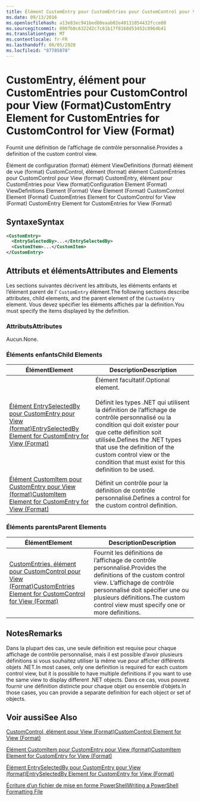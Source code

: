 ```yaml
---
title: Élément CustomEntry pour CustomEntries pour CustomControl pour View (format) | Microsoft Docs
ms.date: 09/13/2016
ms.openlocfilehash: a13e83ec941bed80eaab02e40131054432fcce00
ms.sourcegitcommit: 0907b8c6322d2c7c61b17f8168d53452c8964b41
ms.translationtype: MT
ms.contentlocale: fr-FR
ms.lasthandoff: 08/05/2020
ms.locfileid: "87785878"
---
```

# <a name="customentry-element-for-customentries-for-customcontrol-for-view-format"></a><span data-ttu-id="6e333-102">CustomEntry, élément pour CustomEntries pour CustomControl pour View (Format)</span><span class="sxs-lookup"><span data-stu-id="6e333-102">CustomEntry Element for CustomEntries for CustomControl for View (Format)</span></span>

<span data-ttu-id="6e333-103">Fournit une définition de l’affichage de contrôle personnalisé.</span><span class="sxs-lookup"><span data-stu-id="6e333-103">Provides a definition of the custom control view.</span></span>

<span data-ttu-id="6e333-104">Élément de configuration (format) élément ViewDefinitions (format) élément de vue (format) CustomControl, élément (format) élément CustomEntries pour CustomControl pour View (format) CustomEntry, élément pour CustomEntries pour View (format)</span><span class="sxs-lookup"><span data-stu-id="6e333-104">Configuration Element (Format) ViewDefinitions Element (Format) View Element (Format) CustomControl Element (Format) CustomEntries Element for CustomControl for View (Format) CustomEntry Element for CustomEntries for View (Format)</span></span>

## <a name="syntax"></a><span data-ttu-id="6e333-105">Syntaxe</span><span class="sxs-lookup"><span data-stu-id="6e333-105">Syntax</span></span>

```xml
<CustomEntry>
  <EntrySelectedBy>...</EntrySelectedBy>
  <CustomItem>...</CustomItem>
</CustomEntry>
```

## <a name="attributes-and-elements"></a><span data-ttu-id="6e333-106">Attributs et éléments</span><span class="sxs-lookup"><span data-stu-id="6e333-106">Attributes and Elements</span></span>

<span data-ttu-id="6e333-107">Les sections suivantes décrivent les attributs, les éléments enfants et l’élément parent de l' `CustomEntry` élément.</span><span class="sxs-lookup"><span data-stu-id="6e333-107">The following sections describe attributes, child elements, and the parent element of the `CustomEntry` element.</span></span> <span data-ttu-id="6e333-108">Vous devez spécifier les éléments affichés par la définition.</span><span class="sxs-lookup"><span data-stu-id="6e333-108">You must specify the items displayed by the definition.</span></span>

### <a name="attributes"></a><span data-ttu-id="6e333-109">Attributs</span><span class="sxs-lookup"><span data-stu-id="6e333-109">Attributes</span></span>

<span data-ttu-id="6e333-110">Aucun.</span><span class="sxs-lookup"><span data-stu-id="6e333-110">None.</span></span>

### <a name="child-elements"></a><span data-ttu-id="6e333-111">Éléments enfants</span><span class="sxs-lookup"><span data-stu-id="6e333-111">Child Elements</span></span>

|<span data-ttu-id="6e333-112">Élément</span><span class="sxs-lookup"><span data-stu-id="6e333-112">Element</span></span>|<span data-ttu-id="6e333-113">Description</span><span class="sxs-lookup"><span data-stu-id="6e333-113">Description</span></span>|
|-------------|-----------------|
|[<span data-ttu-id="6e333-114">Élément EntrySelectedBy pour CustomEntry pour View (format)</span><span class="sxs-lookup"><span data-stu-id="6e333-114">EntrySelectedBy Element for CustomEntry for View (Format)</span></span>](./entryselectedby-element-for-customentry-for-customcontrol-for-view-format.md)|<span data-ttu-id="6e333-115">Élément facultatif.</span><span class="sxs-lookup"><span data-stu-id="6e333-115">Optional element.</span></span><br /><br /> <span data-ttu-id="6e333-116">Définit les types .NET qui utilisent la définition de l’affichage de contrôle personnalisé ou la condition qui doit exister pour que cette définition soit utilisée.</span><span class="sxs-lookup"><span data-stu-id="6e333-116">Defines the .NET types that use the definition of the custom control view or the condition that must exist for this definition to be used.</span></span>|
|[<span data-ttu-id="6e333-117">Élément CustomItem pour CustomEntry pour View (format)</span><span class="sxs-lookup"><span data-stu-id="6e333-117">CustomItem Element for CustomEntry for View (Format)</span></span>](./customitem-element-for-customentry-for-customcontrol-for-view-format.md)|<span data-ttu-id="6e333-118">Définit un contrôle pour la définition de contrôle personnalisé.</span><span class="sxs-lookup"><span data-stu-id="6e333-118">Defines a control for the custom control definition.</span></span>|

### <a name="parent-elements"></a><span data-ttu-id="6e333-119">Éléments parents</span><span class="sxs-lookup"><span data-stu-id="6e333-119">Parent Elements</span></span>

|<span data-ttu-id="6e333-120">Élément</span><span class="sxs-lookup"><span data-stu-id="6e333-120">Element</span></span>|<span data-ttu-id="6e333-121">Description</span><span class="sxs-lookup"><span data-stu-id="6e333-121">Description</span></span>|
|-------------|-----------------|
|[<span data-ttu-id="6e333-122">CustomEntries, élément pour CustomControl pour View (Format)</span><span class="sxs-lookup"><span data-stu-id="6e333-122">CustomEntries Element for CustomControl for View (Format)</span></span>](./customentries-element-for-customcontrol-for-view-format.md)|<span data-ttu-id="6e333-123">Fournit les définitions de l’affichage de contrôle personnalisé.</span><span class="sxs-lookup"><span data-stu-id="6e333-123">Provides the definitions of the custom control view.</span></span> <span data-ttu-id="6e333-124">L’affichage de contrôle personnalisé doit spécifier une ou plusieurs définitions.</span><span class="sxs-lookup"><span data-stu-id="6e333-124">The custom control view must specify one or more definitions.</span></span>|

## <a name="remarks"></a><span data-ttu-id="6e333-125">Notes</span><span class="sxs-lookup"><span data-stu-id="6e333-125">Remarks</span></span>

<span data-ttu-id="6e333-126">Dans la plupart des cas, une seule définition est requise pour chaque affichage de contrôle personnalisé, mais il est possible d’avoir plusieurs définitions si vous souhaitez utiliser la même vue pour afficher différents objets .NET.</span><span class="sxs-lookup"><span data-stu-id="6e333-126">In most cases, only one definition is required for each custom control view, but it is possible to have multiple definitions if you want to use the same view to display different .NET objects.</span></span> <span data-ttu-id="6e333-127">Dans ce cas, vous pouvez fournir une définition distincte pour chaque objet ou ensemble d’objets.</span><span class="sxs-lookup"><span data-stu-id="6e333-127">In those cases, you can provide a separate definition for each object or set of objects.</span></span>

## <a name="see-also"></a><span data-ttu-id="6e333-128">Voir aussi</span><span class="sxs-lookup"><span data-stu-id="6e333-128">See Also</span></span>

[<span data-ttu-id="6e333-129">CustomControl, élément pour View (Format)</span><span class="sxs-lookup"><span data-stu-id="6e333-129">CustomControl Element for View (Format)</span></span>](./customcontrol-element-for-view-format.md)

[<span data-ttu-id="6e333-130">Élément CustomItem pour CustomEntry pour View (format)</span><span class="sxs-lookup"><span data-stu-id="6e333-130">CustomItem Element for CustomEntry for View (Format)</span></span>](./customitem-element-for-customentry-for-customcontrol-for-view-format.md)

[<span data-ttu-id="6e333-131">Élément EntrySelectedBy pour CustomEntry pour View (format)</span><span class="sxs-lookup"><span data-stu-id="6e333-131">EntrySelectedBy Element for CustomEntry for View (Format)</span></span>](./entryselectedby-element-for-customentry-for-customcontrol-for-view-format.md)

[<span data-ttu-id="6e333-132">Écriture d’un fichier de mise en forme PowerShell</span><span class="sxs-lookup"><span data-stu-id="6e333-132">Writing a PowerShell Formatting File</span></span>](./writing-a-powershell-formatting-file.md)
